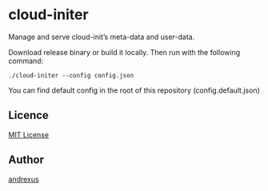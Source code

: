 # cloud-initer
Manage and serve cloud-init’s meta-data and user-data.

Download release binary or build it locally.
Then run with the following command:

```
./cloud-initer --config config.json 
```
You can find default config in the root of this repository (config.default.json)

## Licence

[MIT License](https://raw.githubusercontent.com/andrexus/terraform-provider-goarubacloud/master/LICENSE.txt)

## Author

[andrexus](https://github.com/andrexus)
